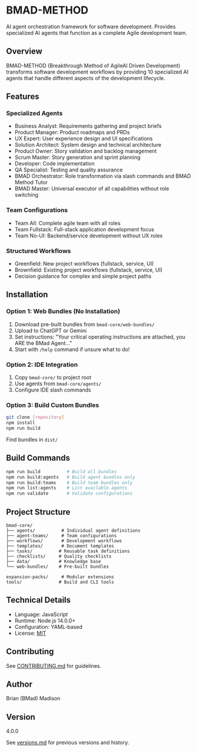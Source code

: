 # BMAD-METHOD

AI agent orchestration framework for software development. Provides specialized AI agents that function as a complete Agile development team.

## Overview

BMAD-METHOD (Breakthrough Method of AgileAI Driven Development) transforms software development workflows by providing 10 specialized AI agents that handle different aspects of the development lifecycle.

## Features

### Specialized Agents

- Business Analyst: Requirements gathering and project briefs
- Product Manager: Product roadmaps and PRDs
- UX Expert: User experience design and UI specifications
- Solution Architect: System design and technical architecture
- Product Owner: Story validation and backlog management
- Scrum Master: Story generation and sprint planning
- Developer: Code implementation
- QA Specialist: Testing and quality assurance
- BMAD Orchestrator: Role transformation via slash commands and BMAD Method Tutor
- BMAD Master: Universal executor of all capabilities without role switching

### Team Configurations

- Team All: Complete agile team with all roles
- Team Fullstack: Full-stack application development focus
- Team No-UI: Backend/service development without UX roles

### Structured Workflows

- Greenfield: New project workflows (fullstack, service, UI)
- Brownfield: Existing project workflows (fullstack, service, UI)
- Decision guidance for complex and simple project paths

## Installation

### Option 1: Web Bundles (No Installation)

1. Download pre-built bundles from `bmad-core/web-bundles/`
2. Upload to ChatGPT or Gemini
3. Set instructions: "Your critical operating instructions are attached, you ARE the BMad Agent..."
4. Start with `/help` command if unsure what to do!

### Option 2: IDE Integration

1. Copy `bmad-core/` to project root
2. Use agents from `bmad-core/agents/`
3. Configure IDE slash commands

### Option 3: Build Custom Bundles

```bash
git clone [repository]
npm install
npm run build
```

Find bundles in `dist/`

## Build Commands

```bash
npm run build          # Build all bundles
npm run build:agents   # Build agent bundles only
npm run build:teams    # Build team bundles only
npm run list:agents    # List available agents
npm run validate       # Validate configurations
```

## Project Structure

```plaintext
bmad-core/
├── agents/          # Individual agent definitions
├── agent-teams/     # Team configurations
├── workflows/       # Development workflows
├── templates/       # Document templates
├── tasks/          # Reusable task definitions
├── checklists/     # Quality checklists
├── data/           # Knowledge base
└── web-bundles/    # Pre-built bundles

expansion-packs/     # Modular extensions
tools/              # Build and CLI tools
```

## Technical Details

- Language: JavaScript
- Runtime: Node.js 14.0.0+
- Configuration: YAML-based
- License: [MIT](LICENSE)

## Contributing

See [CONTRIBUTING.md](CONTRIBUTING.md) for guidelines.

## Author

Brian (BMad) Madison

## Version

4.0.0

See [versions.md](docs/versions.md) for previous versions and history.
